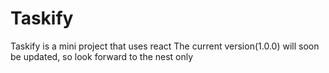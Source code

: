 # Taskify
Taskify is a mini project that uses react
The current version(1.0.0) will soon be updated, so look forward to the nest only
